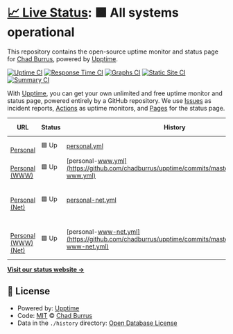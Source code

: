 # [📈 Live Status](https://chadburrus.github.io/upptime): <!--live status--> **🟩 All systems operational**

This repository contains the open-source uptime monitor and status page for [Chad Burrus](chadburrus.com), powered by [Upptime](https://github.com/upptime/upptime).

[![Uptime CI](https://github.com/chadburrus/upptime/workflows/Uptime%20CI/badge.svg)](https://github.com/upptime/upptime/actions?query=workflow%3A%22Uptime+CI%22)
[![Response Time CI](https://github.com/chadburrus/upptime/workflows/Response%20Time%20CI/badge.svg)](https://github.com/upptime/upptime/actions?query=workflow%3A%22Response+Time+CI%22)
[![Graphs CI](https://github.com/chadburrus/upptime/workflows/Graphs%20CI/badge.svg)](https://github.com/upptime/upptime/actions?query=workflow%3A%22Graphs+CI%22)
[![Static Site CI](https://github.com/chadburrus/upptime/workflows/Static%20Site%20CI/badge.svg)](https://github.com/upptime/upptime/actions?query=workflow%3A%22Static+Site+CI%22)
[![Summary CI](https://github.com/chadburrus/upptime/workflows/Summary%20CI/badge.svg)](https://github.com/upptime/upptime/actions?query=workflow%3A%22Summary+CI%22)

With [Upptime](https://upptime.js.org), you can get your own unlimited and free uptime monitor and status page, powered entirely by a GitHub repository. We use [Issues](https://github.com/chadburrus/upptime/issues) as incident reports, [Actions](https://github.com/chadburrus/upptime/actions) as uptime monitors, and [Pages](https://chadburrus.github.io/upptime) for the status page.

<!--start: status pages-->
<!-- This summary is generated by Upptime (https://github.com/upptime/upptime) -->
<!-- Do not edit this manually, your changes will be overwritten -->
<!-- prettier-ignore -->
| URL | Status | History | Response Time | Uptime |
| --- | ------ | ------- | ------------- | ------ |
| <img alt="" src="https://favicons.githubusercontent.com/chadburrus.com" height="13"> [Personal](https://chadburrus.com) | 🟩 Up | [personal.yml](https://github.com/chadburrus/upptime/commits/master/history/personal.yml) | <details><summary><img alt="Response time graph" src="./graphs/personal/response-time-week.png" height="20"> 778ms</summary><br><a href="https://chadburrus.github.io/upptime/history/personal"><img alt="Response time 778" src="https://img.shields.io/endpoint?url=https%3A%2F%2Fraw.githubusercontent.com%2Fchadburrus%2Fupptime%2Fmaster%2Fapi%2Fpersonal%2Fresponse-time.json"></a><br><a href="https://chadburrus.github.io/upptime/history/personal"><img alt="24-hour response time 778" src="https://img.shields.io/endpoint?url=https%3A%2F%2Fraw.githubusercontent.com%2Fchadburrus%2Fupptime%2Fmaster%2Fapi%2Fpersonal%2Fresponse-time-day.json"></a><br><a href="https://chadburrus.github.io/upptime/history/personal"><img alt="7-day response time 778" src="https://img.shields.io/endpoint?url=https%3A%2F%2Fraw.githubusercontent.com%2Fchadburrus%2Fupptime%2Fmaster%2Fapi%2Fpersonal%2Fresponse-time-week.json"></a><br><a href="https://chadburrus.github.io/upptime/history/personal"><img alt="30-day response time 778" src="https://img.shields.io/endpoint?url=https%3A%2F%2Fraw.githubusercontent.com%2Fchadburrus%2Fupptime%2Fmaster%2Fapi%2Fpersonal%2Fresponse-time-month.json"></a><br><a href="https://chadburrus.github.io/upptime/history/personal"><img alt="1-year response time 778" src="https://img.shields.io/endpoint?url=https%3A%2F%2Fraw.githubusercontent.com%2Fchadburrus%2Fupptime%2Fmaster%2Fapi%2Fpersonal%2Fresponse-time-year.json"></a></details> | <details><summary><a href="https://chadburrus.github.io/upptime/history/personal">100.00%</a></summary><a href="https://chadburrus.github.io/upptime/history/personal"><img alt="All-time uptime 100.00%" src="https://img.shields.io/endpoint?url=https%3A%2F%2Fraw.githubusercontent.com%2Fchadburrus%2Fupptime%2Fmaster%2Fapi%2Fpersonal%2Fuptime.json"></a><br><a href="https://chadburrus.github.io/upptime/history/personal"><img alt="24-hour uptime 100.00%" src="https://img.shields.io/endpoint?url=https%3A%2F%2Fraw.githubusercontent.com%2Fchadburrus%2Fupptime%2Fmaster%2Fapi%2Fpersonal%2Fuptime-day.json"></a><br><a href="https://chadburrus.github.io/upptime/history/personal"><img alt="7-day uptime 100.00%" src="https://img.shields.io/endpoint?url=https%3A%2F%2Fraw.githubusercontent.com%2Fchadburrus%2Fupptime%2Fmaster%2Fapi%2Fpersonal%2Fuptime-week.json"></a><br><a href="https://chadburrus.github.io/upptime/history/personal"><img alt="30-day uptime 100.00%" src="https://img.shields.io/endpoint?url=https%3A%2F%2Fraw.githubusercontent.com%2Fchadburrus%2Fupptime%2Fmaster%2Fapi%2Fpersonal%2Fuptime-month.json"></a><br><a href="https://chadburrus.github.io/upptime/history/personal"><img alt="1-year uptime 100.00%" src="https://img.shields.io/endpoint?url=https%3A%2F%2Fraw.githubusercontent.com%2Fchadburrus%2Fupptime%2Fmaster%2Fapi%2Fpersonal%2Fuptime-year.json"></a></details>
| <img alt="" src="https://favicons.githubusercontent.com/www.chadburrus.com" height="13"> [Personal (WWW)](https://www.chadburrus.com) | 🟩 Up | [personal-www.yml](https://github.com/chadburrus/upptime/commits/master/history/personal-www.yml) | <details><summary><img alt="Response time graph" src="./graphs/personal-www/response-time-week.png" height="20"> 907ms</summary><br><a href="https://chadburrus.github.io/upptime/history/personal-www"><img alt="Response time 907" src="https://img.shields.io/endpoint?url=https%3A%2F%2Fraw.githubusercontent.com%2Fchadburrus%2Fupptime%2Fmaster%2Fapi%2Fpersonal-www%2Fresponse-time.json"></a><br><a href="https://chadburrus.github.io/upptime/history/personal-www"><img alt="24-hour response time 907" src="https://img.shields.io/endpoint?url=https%3A%2F%2Fraw.githubusercontent.com%2Fchadburrus%2Fupptime%2Fmaster%2Fapi%2Fpersonal-www%2Fresponse-time-day.json"></a><br><a href="https://chadburrus.github.io/upptime/history/personal-www"><img alt="7-day response time 907" src="https://img.shields.io/endpoint?url=https%3A%2F%2Fraw.githubusercontent.com%2Fchadburrus%2Fupptime%2Fmaster%2Fapi%2Fpersonal-www%2Fresponse-time-week.json"></a><br><a href="https://chadburrus.github.io/upptime/history/personal-www"><img alt="30-day response time 907" src="https://img.shields.io/endpoint?url=https%3A%2F%2Fraw.githubusercontent.com%2Fchadburrus%2Fupptime%2Fmaster%2Fapi%2Fpersonal-www%2Fresponse-time-month.json"></a><br><a href="https://chadburrus.github.io/upptime/history/personal-www"><img alt="1-year response time 907" src="https://img.shields.io/endpoint?url=https%3A%2F%2Fraw.githubusercontent.com%2Fchadburrus%2Fupptime%2Fmaster%2Fapi%2Fpersonal-www%2Fresponse-time-year.json"></a></details> | <details><summary><a href="https://chadburrus.github.io/upptime/history/personal-www">100.00%</a></summary><a href="https://chadburrus.github.io/upptime/history/personal-www"><img alt="All-time uptime 100.00%" src="https://img.shields.io/endpoint?url=https%3A%2F%2Fraw.githubusercontent.com%2Fchadburrus%2Fupptime%2Fmaster%2Fapi%2Fpersonal-www%2Fuptime.json"></a><br><a href="https://chadburrus.github.io/upptime/history/personal-www"><img alt="24-hour uptime 100.00%" src="https://img.shields.io/endpoint?url=https%3A%2F%2Fraw.githubusercontent.com%2Fchadburrus%2Fupptime%2Fmaster%2Fapi%2Fpersonal-www%2Fuptime-day.json"></a><br><a href="https://chadburrus.github.io/upptime/history/personal-www"><img alt="7-day uptime 100.00%" src="https://img.shields.io/endpoint?url=https%3A%2F%2Fraw.githubusercontent.com%2Fchadburrus%2Fupptime%2Fmaster%2Fapi%2Fpersonal-www%2Fuptime-week.json"></a><br><a href="https://chadburrus.github.io/upptime/history/personal-www"><img alt="30-day uptime 100.00%" src="https://img.shields.io/endpoint?url=https%3A%2F%2Fraw.githubusercontent.com%2Fchadburrus%2Fupptime%2Fmaster%2Fapi%2Fpersonal-www%2Fuptime-month.json"></a><br><a href="https://chadburrus.github.io/upptime/history/personal-www"><img alt="1-year uptime 100.00%" src="https://img.shields.io/endpoint?url=https%3A%2F%2Fraw.githubusercontent.com%2Fchadburrus%2Fupptime%2Fmaster%2Fapi%2Fpersonal-www%2Fuptime-year.json"></a></details>
| <img alt="" src="https://favicons.githubusercontent.com/chadburrus.net" height="13"> [Personal (Net)](https://chadburrus.net) | 🟩 Up | [personal-net.yml](https://github.com/chadburrus/upptime/commits/master/history/personal-net.yml) | <details><summary><img alt="Response time graph" src="./graphs/personal-net/response-time-week.png" height="20"> 1133ms</summary><br><a href="https://chadburrus.github.io/upptime/history/personal-net"><img alt="Response time 1133" src="https://img.shields.io/endpoint?url=https%3A%2F%2Fraw.githubusercontent.com%2Fchadburrus%2Fupptime%2Fmaster%2Fapi%2Fpersonal-net%2Fresponse-time.json"></a><br><a href="https://chadburrus.github.io/upptime/history/personal-net"><img alt="24-hour response time 1133" src="https://img.shields.io/endpoint?url=https%3A%2F%2Fraw.githubusercontent.com%2Fchadburrus%2Fupptime%2Fmaster%2Fapi%2Fpersonal-net%2Fresponse-time-day.json"></a><br><a href="https://chadburrus.github.io/upptime/history/personal-net"><img alt="7-day response time 1133" src="https://img.shields.io/endpoint?url=https%3A%2F%2Fraw.githubusercontent.com%2Fchadburrus%2Fupptime%2Fmaster%2Fapi%2Fpersonal-net%2Fresponse-time-week.json"></a><br><a href="https://chadburrus.github.io/upptime/history/personal-net"><img alt="30-day response time 1133" src="https://img.shields.io/endpoint?url=https%3A%2F%2Fraw.githubusercontent.com%2Fchadburrus%2Fupptime%2Fmaster%2Fapi%2Fpersonal-net%2Fresponse-time-month.json"></a><br><a href="https://chadburrus.github.io/upptime/history/personal-net"><img alt="1-year response time 1133" src="https://img.shields.io/endpoint?url=https%3A%2F%2Fraw.githubusercontent.com%2Fchadburrus%2Fupptime%2Fmaster%2Fapi%2Fpersonal-net%2Fresponse-time-year.json"></a></details> | <details><summary><a href="https://chadburrus.github.io/upptime/history/personal-net">100.00%</a></summary><a href="https://chadburrus.github.io/upptime/history/personal-net"><img alt="All-time uptime 100.00%" src="https://img.shields.io/endpoint?url=https%3A%2F%2Fraw.githubusercontent.com%2Fchadburrus%2Fupptime%2Fmaster%2Fapi%2Fpersonal-net%2Fuptime.json"></a><br><a href="https://chadburrus.github.io/upptime/history/personal-net"><img alt="24-hour uptime 100.00%" src="https://img.shields.io/endpoint?url=https%3A%2F%2Fraw.githubusercontent.com%2Fchadburrus%2Fupptime%2Fmaster%2Fapi%2Fpersonal-net%2Fuptime-day.json"></a><br><a href="https://chadburrus.github.io/upptime/history/personal-net"><img alt="7-day uptime 100.00%" src="https://img.shields.io/endpoint?url=https%3A%2F%2Fraw.githubusercontent.com%2Fchadburrus%2Fupptime%2Fmaster%2Fapi%2Fpersonal-net%2Fuptime-week.json"></a><br><a href="https://chadburrus.github.io/upptime/history/personal-net"><img alt="30-day uptime 100.00%" src="https://img.shields.io/endpoint?url=https%3A%2F%2Fraw.githubusercontent.com%2Fchadburrus%2Fupptime%2Fmaster%2Fapi%2Fpersonal-net%2Fuptime-month.json"></a><br><a href="https://chadburrus.github.io/upptime/history/personal-net"><img alt="1-year uptime 100.00%" src="https://img.shields.io/endpoint?url=https%3A%2F%2Fraw.githubusercontent.com%2Fchadburrus%2Fupptime%2Fmaster%2Fapi%2Fpersonal-net%2Fuptime-year.json"></a></details>
| <img alt="" src="https://favicons.githubusercontent.com/www.chadburrus.net" height="13"> [Personal (WWW) (Net)](https://www.chadburrus.net) | 🟩 Up | [personal-www-net.yml](https://github.com/chadburrus/upptime/commits/master/history/personal-www-net.yml) | <details><summary><img alt="Response time graph" src="./graphs/personal-www-net/response-time-week.png" height="20"> 700ms</summary><br><a href="https://chadburrus.github.io/upptime/history/personal-www-net"><img alt="Response time 700" src="https://img.shields.io/endpoint?url=https%3A%2F%2Fraw.githubusercontent.com%2Fchadburrus%2Fupptime%2Fmaster%2Fapi%2Fpersonal-www-net%2Fresponse-time.json"></a><br><a href="https://chadburrus.github.io/upptime/history/personal-www-net"><img alt="24-hour response time 700" src="https://img.shields.io/endpoint?url=https%3A%2F%2Fraw.githubusercontent.com%2Fchadburrus%2Fupptime%2Fmaster%2Fapi%2Fpersonal-www-net%2Fresponse-time-day.json"></a><br><a href="https://chadburrus.github.io/upptime/history/personal-www-net"><img alt="7-day response time 700" src="https://img.shields.io/endpoint?url=https%3A%2F%2Fraw.githubusercontent.com%2Fchadburrus%2Fupptime%2Fmaster%2Fapi%2Fpersonal-www-net%2Fresponse-time-week.json"></a><br><a href="https://chadburrus.github.io/upptime/history/personal-www-net"><img alt="30-day response time 700" src="https://img.shields.io/endpoint?url=https%3A%2F%2Fraw.githubusercontent.com%2Fchadburrus%2Fupptime%2Fmaster%2Fapi%2Fpersonal-www-net%2Fresponse-time-month.json"></a><br><a href="https://chadburrus.github.io/upptime/history/personal-www-net"><img alt="1-year response time 700" src="https://img.shields.io/endpoint?url=https%3A%2F%2Fraw.githubusercontent.com%2Fchadburrus%2Fupptime%2Fmaster%2Fapi%2Fpersonal-www-net%2Fresponse-time-year.json"></a></details> | <details><summary><a href="https://chadburrus.github.io/upptime/history/personal-www-net">100.00%</a></summary><a href="https://chadburrus.github.io/upptime/history/personal-www-net"><img alt="All-time uptime 100.00%" src="https://img.shields.io/endpoint?url=https%3A%2F%2Fraw.githubusercontent.com%2Fchadburrus%2Fupptime%2Fmaster%2Fapi%2Fpersonal-www-net%2Fuptime.json"></a><br><a href="https://chadburrus.github.io/upptime/history/personal-www-net"><img alt="24-hour uptime 100.00%" src="https://img.shields.io/endpoint?url=https%3A%2F%2Fraw.githubusercontent.com%2Fchadburrus%2Fupptime%2Fmaster%2Fapi%2Fpersonal-www-net%2Fuptime-day.json"></a><br><a href="https://chadburrus.github.io/upptime/history/personal-www-net"><img alt="7-day uptime 100.00%" src="https://img.shields.io/endpoint?url=https%3A%2F%2Fraw.githubusercontent.com%2Fchadburrus%2Fupptime%2Fmaster%2Fapi%2Fpersonal-www-net%2Fuptime-week.json"></a><br><a href="https://chadburrus.github.io/upptime/history/personal-www-net"><img alt="30-day uptime 100.00%" src="https://img.shields.io/endpoint?url=https%3A%2F%2Fraw.githubusercontent.com%2Fchadburrus%2Fupptime%2Fmaster%2Fapi%2Fpersonal-www-net%2Fuptime-month.json"></a><br><a href="https://chadburrus.github.io/upptime/history/personal-www-net"><img alt="1-year uptime 100.00%" src="https://img.shields.io/endpoint?url=https%3A%2F%2Fraw.githubusercontent.com%2Fchadburrus%2Fupptime%2Fmaster%2Fapi%2Fpersonal-www-net%2Fuptime-year.json"></a></details>

<!--end: status pages-->

[**Visit our status website →**](https://chadburrus.github.io/upptime)

## 📄 License

- Powered by: [Upptime](https://github.com/upptime/upptime)
- Code: [MIT](./LICENSE) © [Chad Burrus](chadburrus.com)
- Data in the `./history` directory: [Open Database License](https://opendatacommons.org/licenses/odbl/1-0/)
